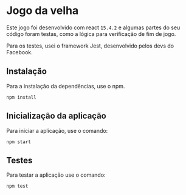 # Jogo da velha

Este jogo foi desenvolvido com react `15.4.2` e algumas partes do seu código foram testas, como a lógica para verificação de fim de jogo.

Para os testes, usei o framework Jest, desenvolvido pelos devs do Facebook.

## Instalação
Para a instalação da dependências, use o npm.
```
npm install
```

## Inicialização da aplicação
Para iniciar a aplicação, use o comando:
```
npm start
```

## Testes
Para testar a aplicação use o comando:
```
npm test
```